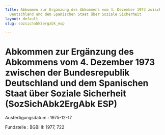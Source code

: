 ```yaml
---
Title: Abkommen zur Ergänzung des Abkommens vom 4. Dezember 1973 zwischen der Bundesrepublik
  Deutschland und dem Spanischen Staat über Soziale Sicherheit
layout: default
slug: sozsichabk2ergabk_esp

---
```


# Abkommen zur Ergänzung des Abkommens vom 4. Dezember 1973 zwischen der Bundesrepublik Deutschland und dem Spanischen Staat über Soziale Sicherheit (SozSichAbk2ErgAbk ESP)

Ausfertigungsdatum
:   1975-12-17

Fundstelle
:   BGBl II: 1977, 722

